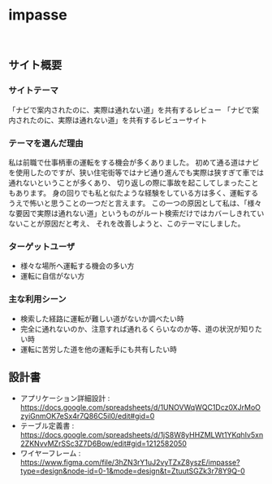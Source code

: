 # impasse
​
## サイト概要
### サイトテーマ
「ナビで案内されたのに、実際は通れない道」を共有するレビュー
「ナビで案内されたのに、実際は通れない道」を共有するレビューサイト

### テーマを選んだ理由
私は前職で仕事柄車の運転をする機会が多くありました。
初めて通る道はナビを使用したのですが、狭い住宅街等ではナビ通り進んでも実際は狭すぎて車では通れないということが多くあり、
切り返しの際に事故を起こしてしまったこともあります。
身の回りでも私と似たような経験をしている方は多く、運転するうえで怖いと思うことの一つだと言えます。
この一つの原因として私は、「様々な要因で実際は通れない道」というものがルート検索だけではカバーしきれていないことが原因だと考え、
それを改善しようと、このテーマにしました。
​
### ターゲットユーザ
* 様々な場所へ運転する機会の多い方
* 運転に自信がない方
​
### 主な利用シーン
* 検索した経路に運転が難しい道がないか調べたい時
* 完全に通れないのか、注意すれば通れるくらいなのか等、道の状況が知りたい時
* 運転に苦労した道を他の運転手にも共有したい時
​
## 設計書
- アプリケーション詳細設計 : https://docs.google.com/spreadsheets/d/1UNOVWqWQC1Dcz0XJrMoOzyiGnmOK7eSx4r7Q86C5il0/edit#gid=0
- テーブル定義書 : https://docs.google.com/spreadsheets/d/1jS8W8yHHZMLWt1YKqhIv5xn2ZKNvvMZrSSc3Z7D6Bow/edit#gid=1212582050
- ワイヤーフレーム : https://www.figma.com/file/3hZN3rY1uJ2vyTZxZ8yszE/impasse?type=design&node-id=0-1&mode=design&t=ZtuutSGZk3r78Y9Q-0